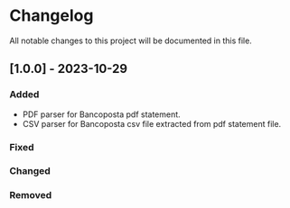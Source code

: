 # Changelog

All notable changes to this project will be documented in this file.

## [1.0.0] - 2023-10-29

### Added

- PDF parser for Bancoposta pdf statement.
- CSV parser for Bancoposta csv file extracted from pdf statement file.

### Fixed

### Changed

### Removed